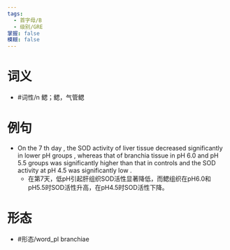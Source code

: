```yaml
---
tags:
  - 首字母/B
  - 级别/GRE
掌握: false
模糊: false
---
```

# 词义
- #词性/n  鳃；鳃，气管鳃
# 例句
- On the 7 th day , the SOD activity of liver tissue decreased significantly in lower pH groups , whereas that of branchia tissue in pH 6.0 and pH 5.5 groups was significantly higher than that in controls and the SOD activity at pH 4.5 was significantly low .
	- 在第7天，低pH引起肝组织SOD活性显著降低，而鳃组织在pH6.0和pH5.5时SOD活性升高，在pH4.5时SOD活性下降。
# 形态
- #形态/word_pl branchiae
